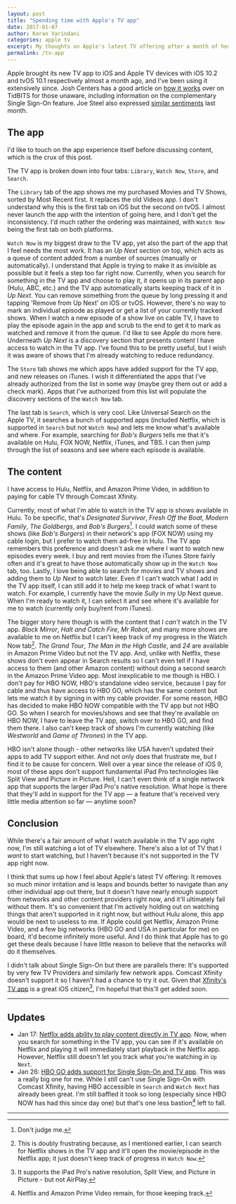 ```yaml
--- 
layout: post
title: "Spending time with Apple's TV app"
date: 2017-01-07
author: Karan Varindani
categories: apple tv 
excerpt: My thoughts on Apple's latest TV offering after a month of heavy use. There's a lot to love, but much more room for improvement (and content deals!).
permalink: /tv-app
---
```

Apple brought its new TV app to iOS and Apple TV devices with iOS 10.2 and tvOS 10.1 respectively almost a month ago, and I've been using it extensively since. Josh Centers has a good article on [how it works][1] over on TidBITS for those unaware, including information on the complementary Single Sign-On feature. Joe Steel also expressed [similar sentiments][2] last month.

## The app
I'd like to touch on the app experience itself before discussing content, which is the crux of this post.

The TV app is broken down into four tabs: `Library`, `Watch Now`, `Store`, and `Search`.

The `Library` tab of the app shows me my purchased Movies and TV Shows, sorted by Most Recent first. It replaces the old Videos app. I don't understand why this is the first tab on iOS but the second on tvOS. I almost never launch the app with the intention of going here, and I don't get the inconsistency. I'd much rather the ordering was maintained, with `Watch Now` being the first tab on both platforms.

`Watch Now` is my biggest draw to the TV app, yet also the part of the app that I feel needs the most work. It has an _Up Next_ section on top, which acts as a queue of content added from a number of sources (manually or automatically). I understand that Apple is trying to make it as invisible as possible but it feels a step too far right now. Currently, when you search for something in the TV app and choose to play it, it opens up in its parent app (Hulu, ABC, etc.) and the TV app automatically starts keeping track of it in _Up Next_. You can remove something from the queue by long pressing it and tapping 'Remove from Up Next' on iOS or tvOS. However, there's no way to mark an individual episode as played or get a list of your currently tracked shows. When I watch a new episode of a show live on cable TV, I have to play the episode again in the app and scrub to the end to get it to mark as watched and remove it from the queue. I'd like to see Apple do more here. Underneath _Up Next_ is a discovery section that presents content I have access to watch in the TV app. I've found this to be pretty useful, but I wish it was aware of shows that I'm already watching to reduce redundancy.

The `Store` tab shows me which apps have added support  for the TV app, and new releases on iTunes. I wish it differentiated the apps that I've already authorized from the list in some way (maybe grey them out or add a check mark). Apps that I've authorized from this list will populate the discovery sections of the `Watch Now` tab.

The last tab is `Search`, which is very cool. Like Universal Search on the Apple TV, it searches a bunch of supported apps (included Netflix, which is supported in `Search` but not `Watch Now`) and lets me know what's available and where. For example, searching for _Bob's Burgers_ tells me that it's available on Hulu, FOX NOW, Netflix, iTunes, and TBS. I can then jump through the list of seasons and see where each episode is available.

## The content
I have access to Hulu, Netflix, and Amazon Prime Video, in addition to paying for cable TV through Comcast Xfinity.

Currently, most of what I'm able to watch in the TV app is shows available in Hulu. To be specific, that's _Designated Survivor_, _Fresh Off the Boat_, _Modern Family_, _The Goldbergs_, and _Bob's Burgers_[^1]. I could watch some of these shows (like _Bob's Burgers_) in their network's app (FOX NOW) using my cable login, but I prefer to watch them ad-free in Hulu. The TV app remembers this preference and doesn't ask me where I want to watch new episodes every week. I buy and rent movies from the iTunes Store fairly often and it's great to have those automatically show up in the `Watch Now` tab, too. Lastly, I love being able to search for movies and TV shows and adding them to _Up Next_ to watch later. Even if I can't watch what I add in the TV app itself, I can still add it to help me keep track of what I want to watch. For example, I currently have the movie _Sully_ in my Up Next queue. When I'm ready to watch it, I can select it and see where it's available for me to watch (currently only buy/rent from iTunes).

The bigger story here though is with the content that I _can't_ watch in the TV app. _Black Mirror_, _Halt and Catch Fire_, _Mr Robot_, and many more shows are available to me on Netflix but I can't keep track of my progress in the Watch Now tab[^2]. _The Grand Tour_, _The Man in the High Castle_, and _24_ are available in Amazon Prime Video but not the TV app. And, unlike with Netflix, these shows don't even appear in Search results so I can't even tell if I have access to them (and other Amazon content) without doing a second search in the Amazon Prime Video app. Most inexplicable to me though is HBO. I don't pay for HBO NOW, HBO's standalone video service, because I pay for cable and thus have access to HBO GO, which has the same content but lets me watch it by signing in with my cable provider. For some reason, HBO has decided to make HBO NOW compatible with the TV app but not HBO GO. So when I search for movies/shows and see that they're available on HBO NOW, I have to leave the TV app, switch over to HBO GO, and find them there. I also can't keep track of shows I'm currently watching (like _Westworld_ and _Game of Thrones_) in the TV app. 

HBO isn't alone though - other networks like USA haven't updated their apps to add TV support either. And not only does that frustrate me, but I find it to be cause for concern. Well over a year since the release of iOS 9, most of these apps don't support fundamental iPad Pro technologies like Split View and Picture in Picture. Hell, I can't even think of a single network app that supports the larger iPad Pro's native resolution. What hope is there that they'll add in support for the TV app — a feature that's received very little media attention so far — anytime soon?

## Conclusion
While there's a fair amount of what I watch available in the TV app right now, I'm still watching a lot of TV elsewhere. There's also a lot of TV that I _want_ to start watching, but I haven't because it's not supported in the TV app right now. 

I think that sums up how I feel about Apple's latest TV offering: It removes so much minor irritation and is leaps and bounds better to navigate than any other individual app out there, but it doesn't have nearly enough support from networks and other content providers right now, and it'll ultimately fail without them. It's so convenient that I'm actively holding out on watching things that aren't supported in it right now, but without Hulu alone, this app would be next to useless to me. If Apple could get Netflix, Amazon Prime Video, and a few big networks (HBO GO and USA in particular for me) on board, it'd become infinitely more useful. And I do think that Apple has to go get these deals because I have little reason to believe that the networks will do it themselves.

I didn't talk about Single Sign-On but there are parallels there: It's supported by very few TV Providers and similarly few network apps. Comcast Xfinity doesn't support it so I haven't had a chance to try it out. Given that [Xfinity's TV app][3] is a great iOS citizen[^3], I'm hopeful that this'll get added soon.

---- 

## Updates
* Jan 17: [Netflix adds ability to play content directly in TV app][4]. Now, when you search for something in the TV app, you can see if it's available on Netflix and playing it will immediately start playback in the Netflix app. However, Netflix still doesn't let you track what you're watching in `Up Next`.
* Jan 26: [HBO GO adds support for Single Sign-On and TV app][5]. This was a really big one for me. While I _still_ can't use Single Sign-On with Comcast Xfinity, having HBO accessible in `Search` and `Watch Next` has already been great. I'm still baffled it took so long (especially since HBO NOW has had this since day one) but that's one less bastion[^4] left to fall.

---- 

[^1]:	Don't judge me.

[^2]:	This is doubly frustrating because, as I mentioned earlier, I can search for Netflix shows in the TV app and it'll open the movie/episode in the Netflix app; it just doesn't keep track of progress in `Watch Now`. 

[^3]:	It supports the iPad Pro's native resolution, Split View, and Picture in Picture - but not AirPlay.

[^4]:	Netflix and Amazon Prime Video remain, for those keeping track.

[1]:	http://tidbits.com/article/16949
[2]:	http://joe-steel.com/2016-12-13-First-Impressions-of-TV-the-App.html
[3]:	https://itunes.apple.com/us/app/xfinity-tv/id731629156?mt=8&uo=4&at=10l6nh
[4]:	http://appleinsider.com/articles/17/01/18/apple-tv-iphone-ipad-gain-ability-to-play-netflix-movies-directly-in-tv-app
[5]:	https://www.macrumors.com/2017/01/26/hbo-go-single-sign-on-tv-app/